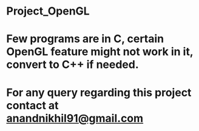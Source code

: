 # Project_OpenGL
# Few programs are in C, certain OpenGL feature might not work in it, convert to C++ if needed.
# For any query regarding this project contact at anandnikhil91@gmail.com
